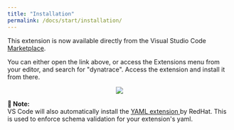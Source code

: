 ```yaml
---
title: "Installation"
permalink: /docs/start/installation/
---
```


This extension is now available directly from the Visual Studio Code 
[Marketplace](https://marketplace.visualstudio.com/items?itemName=DynatracePlatformExtensions.dt-ext-copilot).

You can either open the link above, or access the Extensions menu from your editor, and search
for "dynatrace". Access the extension and install it from there.

<p align='center'>
  <img src="/assets/images/copilot_on_marketplace.png"/>
</p>

<p class="notice--info">
    <strong>📝 Note:</strong>
    <br/>
    VS Code will also automatically install the
    <a href="https://marketplace.visualstudio.com/items?itemName=redhat.vscode-yaml">
        YAML extension
    </a> by RedHat. This is used to enforce schema validation for your extension's yaml.
</p>